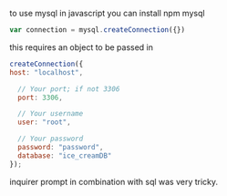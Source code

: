 to use mysql in javascript you can install npm mysql

```js
var connection = mysql.createConnection({})
```
this requires an object to be passed in
```js
createConnection({
host: "localhost",

  // Your port; if not 3306
  port: 3306,

  // Your username
  user: "root",

  // Your password
  password: "password",
  database: "ice_creamDB"
});
```

inquirer prompt in combination with sql was very tricky. 
